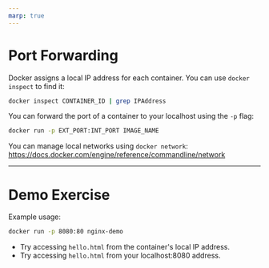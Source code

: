```yaml
---
marp: true
---
```


# Port Forwarding

Docker assigns a local IP address for each container. You can use `docker inspect` to find it:

```bash
docker inspect CONTAINER_ID | grep IPAddress
```

You can forward the port of a container to your localhost using the `-p` flag:

```bash
docker run -p EXT_PORT:INT_PORT IMAGE_NAME
```

You can manage local networks using `docker network`:
https://docs.docker.com/engine/reference/commandline/network

---

# Demo Exercise

Example usage:
```bash
docker run -p 8080:80 nginx-demo
```

* Try accessing `hello.html` from the container's local IP address.
* Try accessing `hello.html` from your localhost:8080 address.
